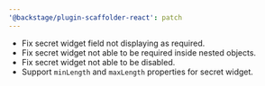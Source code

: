 ```yaml
---
'@backstage/plugin-scaffolder-react': patch
---
```


- Fix secret widget field not displaying as required.
- Fix secret widget not able to be required inside nested objects.
- Fix secret widget not able to be disabled.
- Support `minLength` and `maxLength` properties for secret widget.
